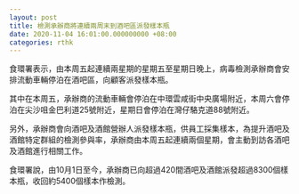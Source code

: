 ```yaml
---
layout: post
title: 檢測承辦商將連續兩周末到酒吧區派發樣本瓶
date: 2020-11-04 16:01:00.000000000 +08:00
categories: rthk
---
```


食環署表示，由本周五起連續兩星期的星期五至星期日晚上，病毒檢測承辦商會安排流動車輛停泊在酒吧區，向顧客派發樣本瓶。

其中在本周五，承辦商的流動車輛會停泊在中環雲咸街中央廣場附近，本周六會停泊在尖沙咀金巴利道25號附近，星期日會停泊在灣仔駱克道88號附近。

另外，承辦商會向酒吧及酒館營辦人派發樣本瓶，供員工採集樣本，為提升酒吧及酒館特定群組的檢測參與率，承辦商由本周五起連續兩個星期，會主動到訪各酒吧及酒館進行相關工作。

食環署說，由10月1日至今，承辦商已向超過420間酒吧及酒館派發超過8300個樣本瓶，收回約5400個樣本作檢測。
